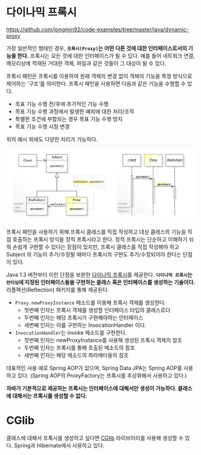 # 다이나믹 프록시

https://github.com/jongmin92/code-examples/tree/master/java/dynamic-proxy

가장 일반적인 형태인 경우, **`프록시(Proxy)`는 어떤 다른 것에 대한 인터페이스로서의 기능을 한다.** 프록시는 모든 것에 대한 인터페이스가 될 수 있다. 예를 들어 네트워크 연결, 메모리상에 적재된 거대한 객체, 파일과 같은 것들이 그 대상이 될 수 있다.

프록시 패턴은 프록시를 이용하여 원래 객체의 변경 없이 객체의 기능을 특정 방식으로 제어하는 '구조'를 의미한다. 프록시 패턴을 사용하면 다음과 같은 기능을 수행할 수 있다.
- 목표 기능 수행 전/후에 추가적인 기능 수행
- 목표 기능 수행 과정에서 발생한 예외에 대한 처리/조작
- 특별한 조건에 부합되는 경우 목표 기능 수행 방지
- 목표 기능 수행 시점 변경

위의 예시 외에도 다양한 처리가 가능하다.

![uml](/java/image/dynamic-proxy/uml.jpg)

프록시 패턴을 사용하기 위해 프록시 클래스를 직접 작성하고 대상 클래스의 기능을 직접 호출하는 프록시 방식을 정적 프록시라고 한다. 정적 프록시는 단순하고 이해하기 쉬워 손쉽게 구현할 수 있다는 장점이 있지만, 프록시 클래스를 직접 작성해야 하고 Subject
의 기능이 추가/수정될 때마다 프록시의 구현도 추가/수정되어야 한다는 단점이 있다.

Java 1.3 버전부터 이런 단점을 보완한 [다이나믹 프록시](https://docs.oracle.com/javase/8/docs/technotes/guides/reflection/proxy.html
)를 제공한다. **`다이나믹 프록시`는 `런타임`에 지정된 인터페이스들을 구현하는 클래스 혹은 인터페이스를 생성하는 기술이다.** 리플랙션(Reflection) 패키지를 통해 제공된다.

- `Proxy.newProxyInstance` 메소드를 이용해 프록시 객체를 생성한다.
    - 첫번째 인자는 프록시 객체를 생성할 인터페이스 타입의 클래스로더
    - 두번째 인자는 해당 프록시가 구현해야하는 인터페이스
    - 세번째 인자는 이를 구현하는 InvocationHandler 이다.
- `InvocationHandler`는 invoke 메소드를 구현한다.
    - 첫번째 인자는 newProxyInstance를 사용해 생성된 프록시 객체의 참조
    - 두번째 인자는 프록시를 통해 호출된 메소드의 참조
    - 세번째 인자는 해당 메소드의 파라메터들의 참조

대표적인 사용 예로 Spring AOP가 있으며, Spring Data JPA는 Spring AOP를 사용하고 있다. (Spring AOP의 ProxyFactory는 프록시를 추상화해서 사용하고 있다.)

**자바가 기본적으로 제공하는 프록시는 인터페이스에 대해서만 생성이 가능하다. 클래스에 대해서는 프록시를 생성할 수 없다.**

# CGlib
클래스에 대해서 프록시를 생성하고 싶다면 [CGlib](https://github.com/cglib/cglib) 라이브러리를 사용해 생성할 수 있다. Spring과 Hibernate에서 사용하고 있다.
